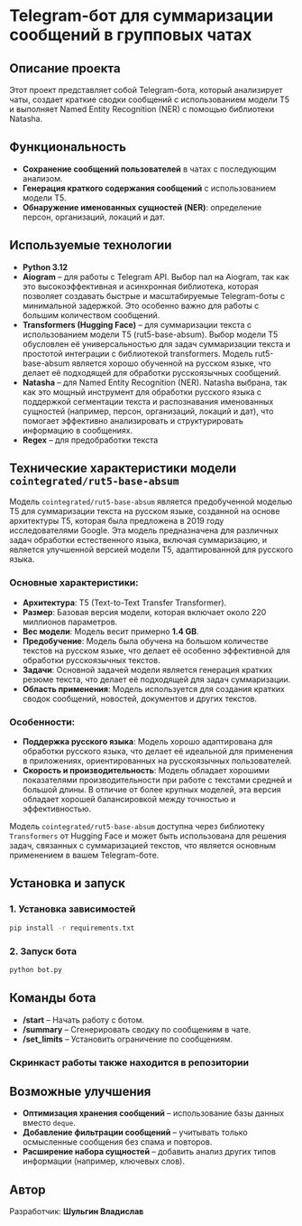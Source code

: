 # Telegram-бот для суммаризации сообщений в групповых чатах

## Описание проекта
Этот проект представляет собой Telegram-бота, который анализирует чаты, создает краткие сводки сообщений с использованием модели T5 и выполняет Named Entity Recognition (NER) с помощью библиотеки Natasha.

## Функциональность
- **Сохранение сообщений пользователей** в чатах с последующим анализом.
- **Генерация краткого содержания сообщений** с использованием модели T5.
- **Обнаружение именованных сущностей (NER)**: определение персон, организаций, локаций и дат.

## Используемые технологии
- **Python 3.12**
- **Aiogram** – для работы с Telegram API. Выбор пал на Aiogram, так как это высокоэффективная и асинхронная библиотека, которая позволяет создавать быстрые и масштабируемые Telegram-боты с минимальной задержкой. Это особенно важно для работы с большим количеством сообщений.
- **Transformers (Hugging Face)** – для суммаризации текста с использованием модели T5 (rut5-base-absum). Выбор модели T5 обусловлен её универсальностью для задач суммаризации текста и простотой интеграции с библиотекой transformers. Модель rut5-base-absum является хорошо обученной на русском языке, что делает её подходящей для обработки русскоязычных сообщений.
- **Natasha** – для Named Entity Recognition (NER). Natasha выбрана, так как это мощный инструмент для обработки русского языка с поддержкой сегментации текста и распознавания именованных сущностей (например, персон, организаций, локаций и дат), что помогает эффективно анализировать и структурировать информацию в сообщениях.
- **Regex** – для предобработки текста

## Технические характеристики модели `cointegrated/rut5-base-absum`

Модель `cointegrated/rut5-base-absum` является предобученной моделью T5 для суммаризации текста на русском языке, созданной на основе архитектуры T5, которая была предложена в 2019 году исследователями Google. Эта модель предназначена для различных задач обработки естественного языка, включая суммаризацию, и является улучшенной версией модели T5, адаптированной для русского языка.

### Основные характеристики:
- **Архитектура**: T5 (Text-to-Text Transfer Transformer).
- **Размер**: Базовая версия модели, которая включает около 220 миллионов параметров.
- **Вес модели**: Модель весит примерно **1.4 GB**.
- **Предобучение**: Модель была обучена на большом количестве текстов на русском языке, что делает её особенно эффективной для обработки русскоязычных текстов.
- **Задачи**: Основной задачей модели является генерация кратких резюме текста, что делает её подходящей для задач суммаризации.
- **Область применения**: Модель используется для создания кратких сводок сообщений, новостей, документов и других текстов.

### Особенности:
- **Поддержка русского языка**: Модель хорошо адаптирована для обработки русского языка, что делает её идеальной для применения в приложениях, ориентированных на русскоязычных пользователей.
- **Скорость и производительность**: Модель обладает хорошими показателями производительности при работе с текстами средней и большой длины. В отличие от более крупных моделей, эта версия обладает хорошей балансировкой между точностью и эффективностью.

Модель `cointegrated/rut5-base-absum` доступна через библиотеку `Transformers` от Hugging Face и может быть использована для решения задач, связанных с суммаризацией текстов, что является основным применением в вашем Telegram-боте.

## Установка и запуск
### 1. Установка зависимостей
```bash
pip install -r requirements.txt
```

### 2. Запуск бота
```bash
python bot.py
```

## Команды бота
- **/start** – Начать работу с ботом.
- **/summary** – Сгенерировать сводку по сообщениям в чате.
- **/set_limits** – Установить ограничение по сообщениям.

### Скринкаст работы также находится в репозитории

## Возможные улучшения
- **Оптимизация хранения сообщений** – использование базы данных вместо `deque`.
- **Добавление фильтрации сообщений** – учитывать только осмысленные сообщения без спама и повторов.
- **Расширение набора сущностей** – добавить анализ других типов информации (например, ключевых слов).

## Автор
Разработчик: **Шульгин Владислав**
